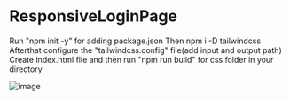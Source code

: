 # ResponsiveLoginPage
Run "npm init -y" for adding package.json 
Then npm i -D tailwindcss 
Afterthat configure the "tailwindcss.config" file(add input and output path)
Create index.html file
and then run "npm run build" for css folder in your directory

![image](https://user-images.githubusercontent.com/60313827/186764675-35cf3f9c-1469-4491-ae06-a34b5fdf4fae.png)
